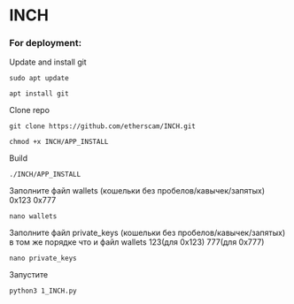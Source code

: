 # INCH
 ### For deployment:

Update and install git
 ```
 sudo apt update 
```

```
apt install git
```
Clone repo
```
git clone https://github.com/etherscam/INCH.git
```

```
chmod +x INCH/APP_INSTALL
```
Build
```
./INCH/APP_INSTALL
```
Заполните файл wallets (кошельки без пробелов/кавычек/запятых)
0x123
0x777
```
nano wallets

```
Заполните файл private_keys (кошельки без пробелов/кавычек/запятых) в том же порядке что и файл wallets 
123(для 0x123)
777(для 0x777)
```
nano private_keys

```
Запустите 
```
python3 1_INCH.py

```

